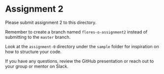 # Assignment 2

Please submit assignment 2 to this directory.

Remember to create a branch named `flores-o-assignment2` instead of submitting to
the `master` branch.

Look at the `assignment-0` directory under the `sample` folder for inspiration
on how to structure your code.

If you have any questions, review the GitHub presentation or reach out to your
group or mentor on Slack.
